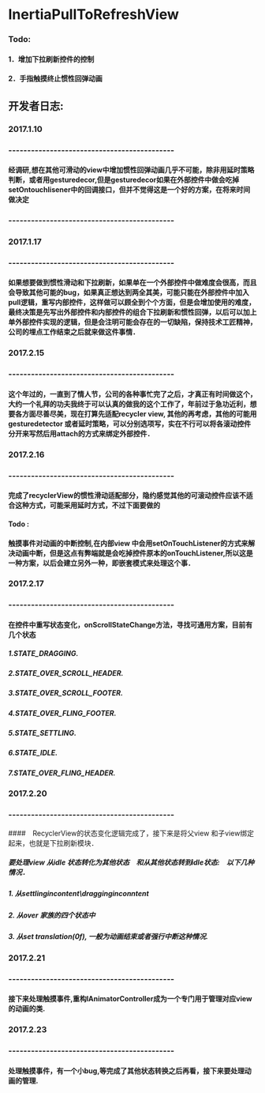 # InertiaPullToRefreshView

### Todo:
#### 1．增加下拉刷新控件的控制
#### 2．手指触摸终止惯性回弹动画

## 开发者日志:

### 2017.1.10
### --------------------------------------------
#### 经调研,想在其他可滑动的view中增加惯性回弹动画几乎不可能，除非用延时策略判断，或者用gesturedecor,但是gesturedecor如果在外部控件中做会吃掉setOntouchlisener中的回调接口，但并不觉得这是一个好的方案，在将来时间做决定
### --------------------------------------------

### 2017.1.17
### --------------------------------------------
#### 如果想要做到惯性滑动和下拉刷新，如果单在一个外部控件中做难度会很高，而且会导致其他可能的bug，如果真正想达到两全其美，可能只能在外部控件中加入pull逻辑，重写内部控件，这样做可以顾全到个个方面，但是会增加使用的难度，最终决策是先写出外部控件和内部控件的组合下拉刷新和惯性回弹，以后可以加上单外部控件实现的逻辑，但是会注明可能会存在的一切缺陷，保持技术工匠精神，公司的埋点工作结束之后就来做这件事情．

### 2017.2.15
### --------------------------------------------
#### 这个年过的，一直到了情人节，公司的各种事忙完了之后，才真正有时间做这个，大约一个礼拜的功夫我终于可以认真的做我的这个工作了，年前过于急功近利，想要各方面尽善尽美，现在打算先适配recycler view, 其他的再考虑，其他的可能用gesturedetector 或者延时策略，可以分别选项写，实在不行可以将各滚动控件分开来写然后用attach的方式来绑定外部控件．

### 2017.2.16
### --------------------------------------------
#### 完成了recyclerView的惯性滑动适配部分，隐约感觉其他的可滚动控件应该不适合这种方式，可能采用延时方式，不过下面要做的
#### Todo : 
####      触摸事件对动画的中断控制,在内部view 中会用setOnTouchListener的方式来解决动画中断，但是这点有弊端就是会吃掉控件原本的onTouchListener,所以这是一种方案，以后会建立另外一种，即嵌套模式来处理这个事．

### 2017.2.17
### --------------------------------------------
#### 在控件中重写状态变化，onScrollStateChange方法，寻找可通用方案，目前有几个状态
##### 1.STATE_DRAGGING.
##### 2.STATE_OVER_SCROLL_HEADER.
##### 3.STATE_OVER_SCROLL_FOOTER.
##### 4.STATE_OVER_FLING_FOOTER.
##### 5.STATE_SETTLING.
##### 6.STATE_IDLE.
##### 7.STATE_OVER_FLING_HEADER.

### 2017.2.20
### --------------------------------------------
####　RecyclerView的状态变化逻辑完成了，接下来是将父view 和子view绑定起来，也就是下拉刷新模块．
##### 要处理view 从idle 状态转化为其他状态　和从其他状态转到idle状态:　以下几种情况．
##### 1. 从settlingincontent\dragginginconntent　
##### 2. 从over 家族的四个状态中
##### 3. 从set translation(0f), 一般为动画结束或者强行中断这种情况.

### 2017.2.21
### --------------------------------------------
#### 接下来处理触摸事件,重构IAnimatorController成为一个专门用于管理对应view的动画的类.

### 2017.2.23
### --------------------------------------------
#### 处理触摸事件，有一个小bug,等完成了其他状态转换之后再看，接下来要处理动画的管理.
